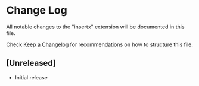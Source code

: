 # Change Log

All notable changes to the "insertx" extension will be documented in this file.

Check [Keep a Changelog](http://keepachangelog.com/) for recommendations on how to structure this file.

## [Unreleased]

- Initial release